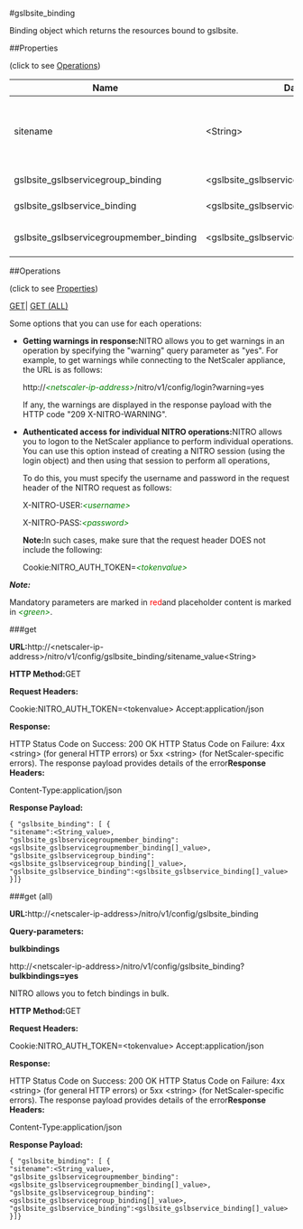 #gslbsite_binding

Binding object which returns the resources bound to gslbsite.


##Properties 
<span>(click to see [Operations](#opera))</span>


<table><thead><tr><th>Name</th><th>Data Type</th><th>Permissions</th><th>Description</th></tr></thead><tbody><tr><td>sitename</td><td>&lt;String></td><td>Read-write</td><td>Name of the GSLB site. If you specify a site name, details of all the site's constituent services are also displayed.<br>Minimum length = 1</td></tr><tr><td>gslbsite_gslbservicegroup_binding</td><td>&lt;gslbsite_gslbservicegroup_binding[]></td><td>Read-only</td><td>gslbservicegroup that can be bound to gslbsite.</td></tr><tr><td>gslbsite_gslbservice_binding</td><td>&lt;gslbsite_gslbservice_binding[]></td><td>Read-only</td><td>gslbservice that can be bound to gslbsite.</td></tr><tr><td>gslbsite_gslbservicegroupmember_binding</td><td>&lt;gslbsite_gslbservicegroupmember_binding[]></td><td>Read-only</td><td>gslbservicegroupmember that can be bound to gslbsite.</td></tr></tbody></table>
##Operations 
<span>(click to see [Properties](#prope))</span>


[GET]()| [GET (ALL)](#get-)


Some options that you can use for each operations:
<ul><li><p><b>Getting warnings in response:</b>NITRO allows you to get warnings in an operation by specifying the "warning" query parameter as "yes". For example, to get warnings while connecting to the NetScaler appliance, the URL is as follows:</p><p>http://<span style="color:green;font-style:italic;">&lt;netscaler-ip-address&gt;</span>/nitro/v1/config/login?warning=yes</p><p>If any, the warnings are displayed in the response payload with the HTTP code "209 X-NITRO-WARNING".</p></li><li><p><b>Authenticated access for individual NITRO operations:</b>NITRO allows you to logon to the NetScaler appliance to perform individual operations. You can use this option instead of creating a NITRO session (using the login object) and then using that session to perform all operations,</p><p>To do this, you must specify the username and password in the request header of the NITRO request as follows:</p><p>X-NITRO-USER:<span style="color:green;font-style:italic;">&lt;username&gt;</span></p><p>X-NITRO-PASS:<span style="color:green;font-style:italic;">&lt;password&gt;</span></p><p><b>Note:</b>In such cases, make sure that the request header DOES not include the following:</p><p>Cookie:NITRO_AUTH_TOKEN=<span style="color:green;font-style:italic;">&lt;tokenvalue&gt;</span></p></li></ul>



***Note:*** 
Mandatory parameters are marked in <span style="color:#FF0000;">red</span>and placeholder content is marked in <span style="color:green;font-style:italic">&lt;green&gt;</span>.

###get



<b>URL:</b>http://&lt;netscaler-ip-address&gt;/nitro/v1/config/gslbsite_binding/sitename_value&lt;String&gt;
<b>HTTP Method:</b>GET
<b>Request Headers:</b>

Cookie:NITRO_AUTH_TOKEN=&lt;tokenvalue&gt;Accept:application/json

<b>Response:</b>
HTTP Status Code on Success: 200 OKHTTP Status Code on Failure: 4xx &lt;string&gt; (for general HTTP errors) or 5xx &lt;string&gt; (for NetScaler-specific errors). The response payload provides details of the error<b>Response Headers:</b>

Content-Type:application/json

<b>Response Payload: </b>```{ "gslbsite_binding": [ {"sitename":<String_value>,"gslbsite_gslbservicegroupmember_binding":<gslbsite_gslbservicegroupmember_binding[]_value>,"gslbsite_gslbservicegroup_binding":<gslbsite_gslbservicegroup_binding[]_value>,"gslbsite_gslbservice_binding":<gslbsite_gslbservice_binding[]_value>}]}```



###get (all)



<b>URL:</b>http://&lt;netscaler-ip-address&gt;/nitro/v1/config/gslbsite_binding
<b>Query-parameters:</b>
<b>bulkbindings</b>
http://&lt;netscaler-ip-address&gt;/nitro/v1/config/gslbsite_binding?<b>bulkbindings=yes</b>
NITRO allows you to fetch bindings in bulk.



<b>HTTP Method:</b>GET
<b>Request Headers:</b>

Cookie:NITRO_AUTH_TOKEN=&lt;tokenvalue&gt;Accept:application/json

<b>Response:</b>
HTTP Status Code on Success: 200 OKHTTP Status Code on Failure: 4xx &lt;string&gt; (for general HTTP errors) or 5xx &lt;string&gt; (for NetScaler-specific errors). The response payload provides details of the error<b>Response Headers:</b>

Content-Type:application/json

<b>Response Payload: </b>```{ "gslbsite_binding": [ {"sitename":<String_value>,"gslbsite_gslbservicegroupmember_binding":<gslbsite_gslbservicegroupmember_binding[]_value>,"gslbsite_gslbservicegroup_binding":<gslbsite_gslbservicegroup_binding[]_value>,"gslbsite_gslbservice_binding":<gslbsite_gslbservice_binding[]_value>}]}```



